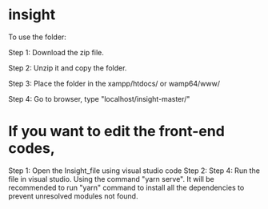 # insight
To use the folder:

Step 1: 
Download the zip file.

Step 2: 
Unzip it and copy the folder.


Step 3: 
Place the folder in the xampp/htdocs/ or wamp64/www/

Step 4: 
Go to browser, type "localhost/insight-master/"


# If you want to edit the front-end codes,

Step 1: Open the Insight_file using visual studio code
Step 2: 
Step 4: 
Run the file in visual studio. Using the command "yarn serve". It will be recommended to run "yarn" command to install all the dependencies to prevent unresolved modules not found.


